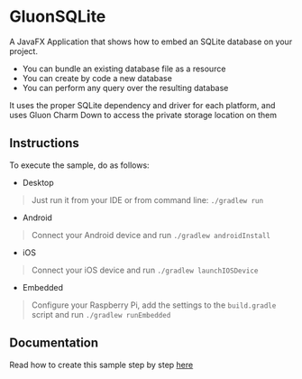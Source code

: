 
GluonSQLite
===========

A JavaFX Application that shows how to embed an SQLite database on your project.

- You can bundle an existing database file as a resource
- You can create by code a new database
- You can perform any query over the resulting database

It uses the proper SQLite dependency and driver for each platform, and uses Gluon Charm Down to 
access the private storage location on them

Instructions
------------
To execute the sample, do as follows:

* Desktop
> Just run it from your IDE or from command line: `./gradlew run`
* Android
> Connect your Android device and run `./gradlew androidInstall`
* iOS
> Connect your iOS device and run `./gradlew launchIOSDevice`
* Embedded
> Configure your Raspberry Pi, add the settings to the `build.gradle` script and run `./gradlew runEmbedded`

Documentation
-------------

Read how to create this sample step by step [here](http://docs.gluonhq.com/samples/gluonsqlite/)

